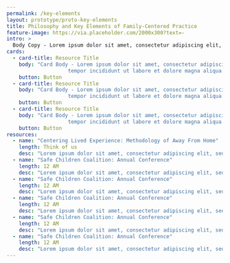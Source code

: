 ```yaml
---
permalink: /key-elements
layout: prototype/proto-key-elements
title: Philosophy and Key Elements of Family-Centered Practice
feature-image: https://via.placeholder.com/2000x300?text=-
intro: >
  Body Copy - Lorem ipsum dolor sit amet, consectetur adipiscing elit, sed do eiusmod tempor incididunt ut labore et dolore magna aliqua. Ut enim ad minim veniam, quis nostrud exercitation ullamco laboris nisi ut aliquip ex ea commodo consequat. Duis aute irure dolor in reprehenderit in voluptate velit esse cillum dolore eu fugiat nulla pariatur. Excepteur sint occaecat cupidatat non proident, sunt in culpa qui officia deserunt mollit anim id est laborum. Sit amet consectetur adipiscing elit ut aliquam. Urna condimentum mattis pellentesque id nibh. Nunc id cursus metus aliquam eleifend mi in nulla posuere.
cards:
  - card-title: Resource Title
    body: "Card Body - Lorem ipsum dolor sit amet, consectetur adipiscing elit, sed do eiusmod
                    tempor incididunt ut labore et dolore magna aliqua. "
    button: Button
  - card-title: Resource Title
    body: "Card Body - Lorem ipsum dolor sit amet, consectetur adipiscing elit, sed do eiusmod
                    tempor incididunt ut labore et dolore magna aliqua. "
    button: Button
  - card-title: Resource Title
    body: "Card Body - Lorem ipsum dolor sit amet, consectetur adipiscing elit, sed do eiusmod
                    tempor incididunt ut labore et dolore magna aliqua. "
    button: Button
resources:
  - name: "Centering Lived Experience: Methodology of Away From Home"
    length: Think of us
    desc: "Lorem ipsum dolor sit amet, consectetur adipiscing elit, sed do eiusmod tempor incididunt ut labore et dolore magna aliqua. Ut enim ad minim veniam, quis nostrud exercitation ullamco laboris nisi ut aliquip ex ea commodo consequat. Duis aute irure dolor in reprehenderit in voluptate velit esse cillum dolore eu fugiat nulla pariatur. Excepteur sint occaecat cupidatat non proident, sunt in culpa qui officia deserunt mollit anim id est laborum. "
  - name: "Safe Children Coalition: Annual Conference"
    length: 12 AM
    desc: "Lorem ipsum dolor sit amet, consectetur adipiscing elit, sed do eiusmod tempor incididunt ut labore et dolore magna aliqua. Ut enim ad minim veniam, quis nostrud exercitation ullamco laboris nisi ut aliquip ex ea commodo consequat. Duis aute irure dolor in reprehenderit in voluptate velit esse cillum dolore eu fugiat nulla pariatur. Excepteur sint occaecat cupidatat non proident, sunt in culpa qui officia deserunt mollit anim id est laborum."
  - name: "Safe Children Coalition: Annual Conference"
    length: 12 AM
    desc: "Lorem ipsum dolor sit amet, consectetur adipiscing elit, sed do eiusmod tempor incididunt ut labore et dolore magna aliqua. Ut enim ad minim veniam, quis nostrud exercitation ullamco laboris nisi ut aliquip ex ea commodo consequat. Duis aute irure dolor in reprehenderit in voluptate velit esse cillum dolore eu fugiat nulla pariatur. Excepteur sint occaecat cupidatat non proident, sunt in culpa qui officia deserunt mollit anim id est laborum."
  - name: "Safe Children Coalition: Annual Conference"
    length: 12 AM
    desc: "Lorem ipsum dolor sit amet, consectetur adipiscing elit, sed do eiusmod tempor incididunt ut labore et dolore magna aliqua. Ut enim ad minim veniam, quis nostrud exercitation ullamco laboris nisi ut aliquip ex ea commodo consequat. Duis aute irure dolor in reprehenderit in voluptate velit esse cillum dolore eu fugiat nulla pariatur. Excepteur sint occaecat cupidatat non proident, sunt in culpa qui officia deserunt mollit anim id est laborum."
  - name: "Safe Children Coalition: Annual Conference"
    length: 12 AM
    desc: "Lorem ipsum dolor sit amet, consectetur adipiscing elit, sed do eiusmod tempor incididunt ut labore et dolore magna aliqua. Ut enim ad minim veniam, quis nostrud exercitation ullamco laboris nisi ut aliquip ex ea commodo consequat. Duis aute irure dolor in reprehenderit in voluptate velit esse cillum dolore eu fugiat nulla pariatur. Excepteur sint occaecat cupidatat non proident, sunt in culpa qui officia deserunt mollit anim id est laborum."
  - name: "Safe Children Coalition: Annual Conference"
    length: 12 AM
    desc: "Lorem ipsum dolor sit amet, consectetur adipiscing elit, sed do eiusmod tempor incididunt ut labore et dolore magna aliqua. Ut enim ad minim veniam, quis nostrud exercitation ullamco laboris nisi ut aliquip ex ea commodo consequat. Duis aute irure dolor in reprehenderit in voluptate velit esse cillum dolore eu fugiat nulla pariatur. Excepteur sint occaecat cupidatat non proident, sunt in culpa qui officia deserunt mollit anim id est laborum."
---
```

